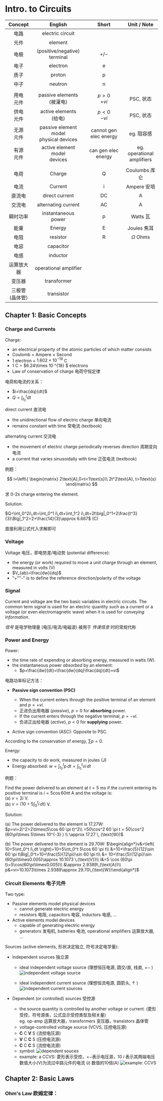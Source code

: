 # Intro. to Circuits

 Concept | English | Short | Unit / Note
 :-: | :-: | :-: | :-:
 电路 | electric circuit
 元件 | element  
 电极 | (positive/negative) <br> terminal | $+/-$ |
 电子 | electron | e
 质子 | proton | p
 中子 | neutron|  n 
 | | |
 用电<br>元件 | passive elements <br> (被灌电) | $p>0$ <br> $+vi$ | PSC, 状态
供电<br>元件 | active elements <br> (给电) | $p<0$ <br> $-vi$ | PSC, 状态
无源<br>元件 | passive element model<br>physical devices | cannot gen elec energy | eg. 阻容感
有源<br>元件 | active element model<br>devices | can gen elec energy | eg. operational<br>amplifiers
| | |
 电荷 | Charge | Q |Coulumbs 库仑 
 电流 | Current | i | Ampere 安培 
直流电 | direct current  | DC | A
交流电 | alternating current | AC | A
瞬时功率 | instantaneous <br> power | p | Watts 瓦
能量 | Energy | E | Joules 焦耳
电阻 | resistor | R | $\Omega$ Ohms
电容 | capacitor |
电感 | inductor
运算放大器 | operational amplifier |
变压器| transformer|
三极管<br>(晶体管) | transistor


## Chapter 1: Basic Concepts

### Charge and Currents
Charge:
-  an electrical property 
of the atomic particles of which matter consists
- Coulomb = Ampere $\times$ Second
- $1$ electron = $1.602\times 10^{-19}$ C
- $1$ C = $6.24\times 10 ^{18} $ electrons
- Law of conservation of charge 电荷守恒定律

电荷和电流的关系：
- $i=\frac{dq}{dt}$
- $Q=\int_{t_0}^{t}dt$

direct current 直流电
- the unidirectional flow of 
electric charge 单向电流
- remains constant with time 常电流 (textbook)

alternating current 交流电
-  the movement of electric charge periodically reverses direction 周期变向电流
- a current that varies sinusoidally with time 正弦电流 (textbook)

例题：

$$
i=\left\{
\begin{matrix}
2\text{A},0<t<1\text{s}\\ 
2t^2\text{A}, t>1\text{s}
\end{matrix}
$$

求 0-2s charge entering the element.

Solution:

$Q=\int_0^2i\,dt=\int_0^1 i\,dt+\int_1^2 i\,dt=2t\big|_0^1+2\frac{t^3}{3}\Big|_1^2=2+\frac{14}{3}\approx 6.667$ (C)

直接利用公式代入求解即可

### Voltage
Voltage 电压，即电势差/电动势 (potential difference):
- the energy (or work) required to move a unit charge through an element, measured in volts (V)
- $V_{ab}=\frac{dw}{dq}$
- "+""-" is to define the reference direction/polarity of the voltage

### Signal
Current and voltage are the two basic 
variables in electric circuits. The common term _signal_ is used for an electric quantity such as a current or a voltage (or even electromagnetic wave) when it is used for _conveying information_. 

*信号* 是电学物理量 (电压/电流/电磁波) 被用于 *传递信息* 时的常规代称

### Power and Energy
Power:
- the time rate of expending or absorbing energy, measured in watts (W).
- the instantaneous power _absorbed_ by an element:
    - $p=\frac{dw}{dt}=\frac{dw}{dq}\frac{dq}{dt}=vi$

电路功率标记方法：
- **Passive sign convention (PSC)** 
    - When the current enters through the positive terminal of an element and $p = +vi$. 
    - 正进负出用电器 (*passive*), $p>0$ for **absorbing** power. 
    - If the current enters through the negative terminal, $p= −vi$. 
    - 负进正出给电器 (*active*), $p<0$ for **supplying** power.

- Active sign convention (ASC): Opposite to PSC.

According to the conservation of energy, $\sum p = 0$.

Energy:
- the capacity to do work, measured in joules (J)
- Energy absorbed: $w = \int_{t_0}^t p\,dt = \int_{t_0}^t vi\,dt$

例题：

Find the power delivered to an element at $t=5$ ms if the current entering its positive terminal is $i=5\cos60\pi t$ A and the voltage is:<br>
(a) $v=2i$ V. <br>
(b) $v=\left( 10+5\int_0^t i\,dt \right)$ V.

Solution:

(a) The power delivered to the element is 17.27W:<br>
$p=vi=2i^2=2\times(5\cos 60 \pi t)^2\\ =50\cos^2 60 \pi t = 50\cos^2 (60\pi\times 5\times 10^{-3} ) \\ \approx 17.27 \, (\text{W})$

(b) The power delivered to the element is 29.70W:
$\begin{align*}v&=\left( 10+5\int_0^t i\,dt \right)=10+5\int_0^t 5\cos 60 \pi t\\ &=10+\frac{5}{12}\sin 60 \pi t\Big|_0^t=10+\frac{5}{12\pi}\sin 60 \pi t\\ &= 10+\frac{5}{12\pi}\sin (60\pi\times0.005)\approx 10.1073 \,(\text{V})\\ i&=5 \cos (60\pi t)=5\cos(60\pi\times0.005)\\ &\approx 2.9389\,(\text{A})\\ p&=vi=10.1073\times 2.9389\approx 29.70\,(\text{W})\end{align*}$

### Circuit Elements 电子元件
Two type:
- Passive elements model physical devices 
    - cannot generate electric energy
    - resistors 电阻, capacitors 电容, inductors 电感, ...
- Active elements model devices
    - capable of generating electric energy
    - generators 发电机, batteries 电池, operational amplifiers 运算放大器, ...

Sources (active elements, 形状决定独立, 符号决定电学量):
- Independent sources 独立源
    - ideal independent voltage source (理想恒压电源, 圆交/直, 线直, $+-$ )
![independent voltage source](independent_voltage_sources.png)

    - ideal independent current source (理想恒流电源, 圆箭头, $\uparrow$ )
![independent current sources](independent_current_sources.png)

- Dependent (or controlled) sources 受控源
    -  the source quantity is 
controlled by another voltage or current. (菱形受控，符号源类，公式显示受控类型及相关量)<br>
eg. op-amp 运算放大器，transformers 变压器，transistors 晶体管
    - voltage-controlled voltage source (VCVS, 压控电压源)
    - **C** C **V** S (流控电压源)
    - **V** C **C** S (压控电流源)
    - **C** C **C** S (流控电流源)
    - symbol: ![dependent souces](dependent_sources.png)
    - example: a CCVS: 菱形表示受控，$+-$表示电压源，10 $i$ 表示其两端电压数值大小(V)为流过中路元件的电流 ($i$) 数值的10倍(A) ![example: CCVS](example_CCVS.png)

## Chapter 2: Basic Laws

### Ohm's Law 欧姆定律：
